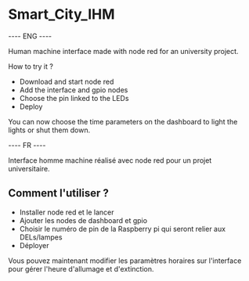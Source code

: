 # Smart_City_IHM

---- ENG ----

Human machine interface made with node red for an university project.

How to try it ?
<ul>
  <li>Download and start node red</li>
  <li>Add the interface and gpio nodes</li>
  <li>Choose the pin linked to the LEDs</li>
  <li>Deploy</li>
</ul>

You can now choose the time parameters on the dashboard to light the lights or shut them down.


---- FR ----

Interface homme machine réalisé avec node red pour un projet universitaire.

<h2>Comment l'utiliser ? </h2>
<ul>
  <li>Installer node red et le lancer</li>
  <li>Ajouter les nodes de dashboard et gpio</li>
  <li>Choisir le numéro de pin de la Raspberry pi qui seront relier aux DELs/lampes</li>
  <li>Déployer</li>
</ul>

Vous pouvez maintenant modifier les paramètres horaires sur l'interface pour gérer l'heure d'allumage et d'extinction.
